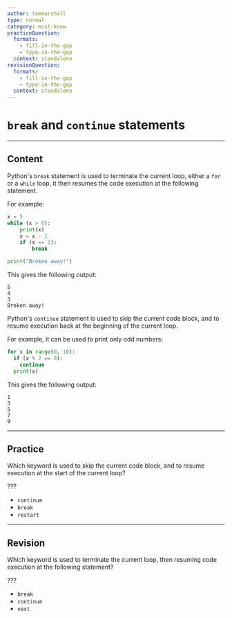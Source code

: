 ```yaml
---
author: tommarshall
type: normal
category: must-know
practiceQuestion:
  formats:
    - fill-in-the-gap
    - type-in-the-gap
  context: standalone
revisionQuestion:
  formats:
    - fill-in-the-gap
    - type-in-the-gap
  context: standalone
---
```


# `break` and `continue` statements


---

## Content

Python's `break` statement is used to terminate the current loop, either a `for` or a `while` loop, it then resumes the code execution at the following statement.

For example:

```python
x = 5
while (x > 0):
    print(x)
    x = x - 1
    if (x == 2):
        break

print("Broken away!")
```

This gives the following output:

```plain-text
5
4
3
Broken away!
```

Python's `continue` statement is used to skip the current code block, and to resume execution back at the beginning of the current loop.

For example, it can be used to print only odd numbers:

```python
for x in range(0, 10):
  if (x % 2 == 0):
    continue
  print(x)
```

This gives the following output:

```plain-text
1
3
5
7
9
```


---

## Practice

Which keyword is used to skip the current code block, and to resume execution at the start of the current loop?

???

- `continue`
- `break`
- `restart`


---

## Revision

Which keyword is used to terminate the current loop, then resuming code execution at the following statement?

???

- `break`
- `continue`
- `next`
 
